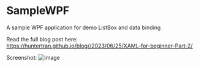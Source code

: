 # SampleWPF
A sample WPF application for demo ListBox and data binding

Read the full blog post here: https://huntertran.github.io/blog//2023/06/25/XAML-for-beginner-Part-2/

Screenshot:
![image](https://github.com/huntertran/SampleWPF/assets/4468525/cf841f6a-c0b7-4185-aadf-b2d8d9503b6a)
